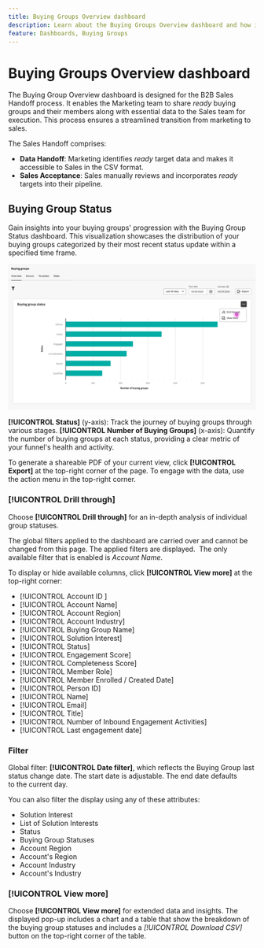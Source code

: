 ```yaml
---
title: Buying Groups Overview dashboard
description: Learn about the Buying Groups Overview dashboard and how it enables the Sales Handoff from the Marketing team.
feature: Dashboards, Buying Groups
---
```


# Buying Groups Overview dashboard

The Buying Group Overview dashboard is designed for the B2B Sales Handoff process. It enables the Marketing team to share _ready_ buying groups and their members along with essential data to the Sales team for execution. This process ensures a streamlined transition from marketing to sales.

The Sales Handoff comprises:

* **Data Handoff**: Marketing identifies _ready_ target data and makes it accessible to Sales in the CSV format. 
* **Sales Acceptance**: Sales manually reviews and incorporates _ready_ targets into their pipeline.

## Buying Group Status

Gain insights into your buying groups' progression with the Buying Group Status dashboard. This visualization showcases the distribution of your buying groups categorized by their most recent status update within a specified time frame.

![Buying Group Status](assets/buying-group-status.png)

**[!UICONTROL Status]** (y-axis): Track the journey of buying groups through various stages.
**[!UICONTROL Number of Buying Groups]** (x-axis): Quantify the number of buying groups at each status, providing a clear metric of your funnel's health and activity.

To generate a shareable PDF of your current view, click **[!UICONTROL Export]** at the top-right corner of the page. To engage with the data, use the action menu in the top-right corner. 

### [!UICONTROL Drill through]

Choose **[!UICONTROL Drill through]** for an in-depth analysis of individual group statuses.

The global filters applied to the dashboard are carried over and cannot be changed from this page.
The applied filters are displayed. 
The only available filter that is enabled is _Account Name_.

To display or hide available columns, click **[!UICONTROL View more]** at the top-right corner:

* [!UICONTROL Account ID ]
* [!UICONTROL Account Name]
* [!UICONTROL Account Region]
* [!UICONTROL Account Industry]
* [!UICONTROL Buying Group Name]
* [!UICONTROL Solution Interest]
* [!UICONTROL Status]
* [!UICONTROL Engagement Score]
* [!UICONTROL Completeness Score]
* [!UICONTROL Member Role]
* [!UICONTROL Member Enrolled / Created Date]
* [!UICONTROL Person ID]
* [!UICONTROL Name]
* [!UICONTROL Email]
* [!UICONTROL Title]
* [!UICONTROL Number of Inbound Engagement Activities]
* [!UICONTROL Last engagement date]

### Filter

Global filter: **[!UICONTROL Date filter]**, which reflects the Buying Group last status change date. The start date is adjustable. The end date defaults to the current day.

You can also filter the display using any of these attributes:

* Solution Interest
* List of Solution Interests
* Status
* Buying Group Statuses
* Account Region
* Account's Region
* Account Industry
* Account's Industry

### [!UICONTROL View more]

Choose **[!UICONTROL View more]** for extended data and insights. The displayed pop-up includes a chart and a table that show the breakdown of the buying group statuses and includes a _[!UICONTROL Download CSV]_ button on the top-right corner of the table. 

